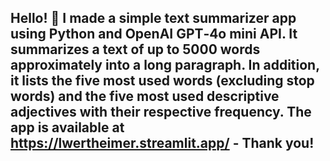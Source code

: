 ## Hello! 👋 I made a simple text summarizer app using Python and OpenAI GPT‑4o mini API. It summarizes a text of up to 5000 words approximately into a long paragraph. In addition, it lists the five most used words (excluding stop words) and the five most used descriptive adjectives with their respective frequency. The app is available at https://lwertheimer.streamlit.app/ - Thank you!

<!--
**lwertheimer/lwertheimer** is a ✨ _special_ ✨ repository because its `README.md` (this file) appears on your GitHub profile.

Here are some ideas to get you started:

- 🔭 I’m currently working on ...
- 🌱 I’m currently learning ...
- 👯 I’m looking to collaborate on ...
- 🤔 I’m looking for help with ...
- 💬 Ask me about ...
- 📫 How to reach me: ...
- 😄 Pronouns: ...
- ⚡ Fun fact: ...
-->
